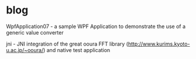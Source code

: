 # blog

WpfApplication07 - a sample WPF Application to demonstrate the use of a generic value converter

jni - JNI integration of the great ooura FFT library (http://www.kurims.kyoto-u.ac.jp/~ooura/) and native test application

